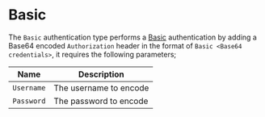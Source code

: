 # Basic

The `Basic` authentication type performs a [Basic](https://en.wikipedia.org/wiki/Basic\_access\_authentication) authentication by adding a Base64 encoded `Authorization` header in the format of `Basic <Base64 credentials>`, it requires the following parameters;

| Name       | Description            |
| ---------- | ---------------------- |
| `Username` | The username to encode |
| `Password` | The password to encode |
